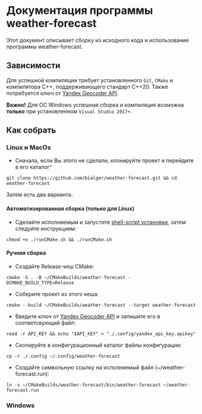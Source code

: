 # Документация программы weather-forecast

Этот документ описывает сборку из исходного кода и использование программы
weather-forecast.

## Зависимости

Для успешной компиляции требует установленного `Git`, `CMake` и компилятора C++,
поддерживающего стандарт C++20.
Также потребуется ключ от [Yandex Geocoder API](https://yandex.ru/dev/geocode/doc/ru/).

**Важно!**
Для ОС Windows успешная сборка и компиляция возможна **только** при
установленном `Visual Studio 2017+`.

## Как собрать

### Linux и MacOs

* Сначала, если Вы этого не сделали, клонируйте проект и перейдите в его каталог^

```shell
git clone https://github.com/bialger/weather-forecast.git && cd weather-forecast
```

Затем есть два варианта.

#### Автоматизированная сборка (только для Linux)

* Сделайте исполняемым и запустите [shell-script установки](../runCMake.sh), затем
  следуйте инструкциям:

```shell
chmod +x ./runCMake.sh && ./runCMake.sh
```

#### Ручная сборка

* Создайте Release-кеш CMake:

```shell
cmake -S . -B ~/CMakeBuilds/weather-forecast -DCMAKE_BUILD_TYPE=Release
```

* Соберите проект из этого кеша:

```shell
cmake --build ~/CMakeBuilds/weather-forecast --target weather-forecast
```

* Введите ключ от [Yandex Geocoder API](https://yandex.ru/dev/geocode/doc/ru/) и 
  запишите его в соответсвующий файл:

```shell
read -r API_KEY && echo "$API_KEY" > "./.config/yandex_api_key.apikey"
```

* Скопируйте в конфигурационный каталог файлы конфигурации:

```shell
cp -r ./.config ~/.config/weather-forecast
```

* Создайте символьную ссылку на исполняемый файл (~/weather-forecast.run):

```shell
ln -s ~/CMakeBuilds/weather-forecast/bin/weather-forecast ~/weather-forecast.run
```

### Windows 



